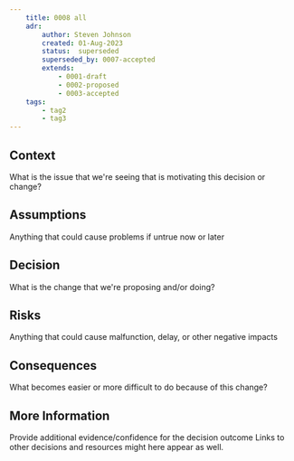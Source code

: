```yaml
---
    title: 0008 all
    adr:
        author: Steven Johnson
        created: 01-Aug-2023
        status:  superseded
        superseded_by: 0007-accepted
        extends:
            - 0001-draft
            - 0002-proposed
            - 0003-accepted
    tags:
        - tag2
        - tag3
---
```


## Context

What is the issue that we're seeing that is motivating this decision or change?

## Assumptions

Anything that could cause problems if untrue now or later

## Decision

What is the change that we're proposing and/or doing?

## Risks

Anything that could cause malfunction, delay, or other negative impacts

## Consequences

What becomes easier or more difficult to do because of this change?

## More Information

Provide additional evidence/confidence for the decision outcome
Links to other decisions and resources might here appear as well.
